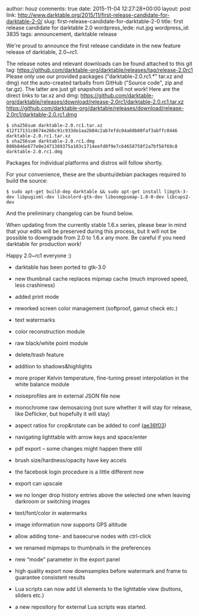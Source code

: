 author: houz
comments: true
date: 2015-11-04 12:27:28+00:00
layout: post
link: http://www.darktable.org/2015/11/first-release-candidate-for-darktable-2-0/
slug: first-release-candidate-for-darktable-2-0
title: first release candidate for darktable 2.0
wordpress_lede: nut.jpg
wordpress_id: 3835
tags: announcement, darktable release

We're proud to announce the first release candidate in the new feature release of darktable, 2.0~rc1.

The release notes and relevant downloads can be found attached to this git tag:
https://github.com/darktable-org/darktable/releases/tag/release-2.0rc1
Please only use our provided packages ("darktable-2.0.rc1.*" tar.xz and dmg) not the auto-created tarballs from GitHub ("Source code", zip and tar.gz). The latter are just git snapshots and will not work! Here are the direct links to tar.xz and dmg:
https://github.com/darktable-org/darktable/releases/download/release-2.0rc1/darktable-2.0.rc1.tar.xz
https://github.com/darktable-org/darktable/releases/download/release-2.0rc1/darktable-2.0.rc1.dmg

    
    $ sha256sum darktable-2.0.rc1.tar.xz
    412f17131c8674e266c91c933de1aa2b04c2ab7efdc04a60b00faf3abffc0446
    darktable-2.0.rc1.tar.xz
    $ sha256sum darktable-2.0.rc1.dmg 
    080b846e677e0e2471389375a103c1714eefd0f9e7c64658758f2a7bf56f69c8
    darktable-2.0.rc1.dmg


Packages for individual platforms and distros will follow shortly.

For your convenience, these are the ubuntu/debian packages required to build the source:

    
    $ sudo apt-get build-dep darktable && sudo apt-get install libgtk-3-dev libpugixml-dev libcolord-gtk-dev libosmgpsmap-1.0-0-dev libcups2-dev



And the preliminary changelog can be found below.

When updating from the currently stable 1.6.x series, please bear in mind that your edits will be preserved during this process, but it will not be possible to downgrade from 2.0 to 1.6.x any more. Be careful if you need darktable for production work!

Happy 2.0~rc1 everyone :)



	
  * darktable has been ported to gtk-3.0

	
  * new thumbnail cache replaces mipmap cache (much improved speed, less crashiness)

	
  * added print mode

	
  * reworked screen color management (softproof, gamut check etc.)

	
  * text watermarks

	
  * color reconstruction module

	
  * raw black/white point module

	
  * delete/trash feature

	
  * addition to shadows&highlights

	
  * more proper Kelvin temperature, fine-tuning preset interpolation in the white balance module

	
  * noiseprofiles are in external JSON file now

	
  * monochrome raw demosaicing (not sure whether it will stay for release, like Deflicker, but hopefully it will stay)

	
  * aspect ratios for crop&rotate can be added to conf ([ae36f03](https://github.com/darktable-org/darktable/commit/ae36f035e1496b8b8befeb74ce81edf3be588801))

	
  * navigating lighttable with arrow keys and space/enter

	
  * pdf export – some changes might happen there still

	
  * brush size/hardness/opacity have key accels

	
  * the facebook login procedure is a little different now

	
  * export can upscale

	
  * we no longer drop history entries above the selected one when leaving darkroom or switching images

	
  * text/font/color in watermarks

	
  * image information now supports GPS altitude

	
  * allow adding tone- and basecurve nodes with ctrl-click

	
  * we renamed mipmaps to thumbnails in the preferences

	
  * new “mode” parameter in the export panel

	
  * high quality export now downsamples before watermark and frame to guarantee consistent results

	
  * Lua scripts can now add UI elements to the lighttable view (buttons, sliders etc.)

	
  * a new repository for external Lua scripts was started.


